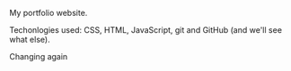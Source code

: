 My portfolio website.

Techonlogies used: CSS, HTML, JavaScript, git and  GitHub (and we'll see what else).

Changing again
